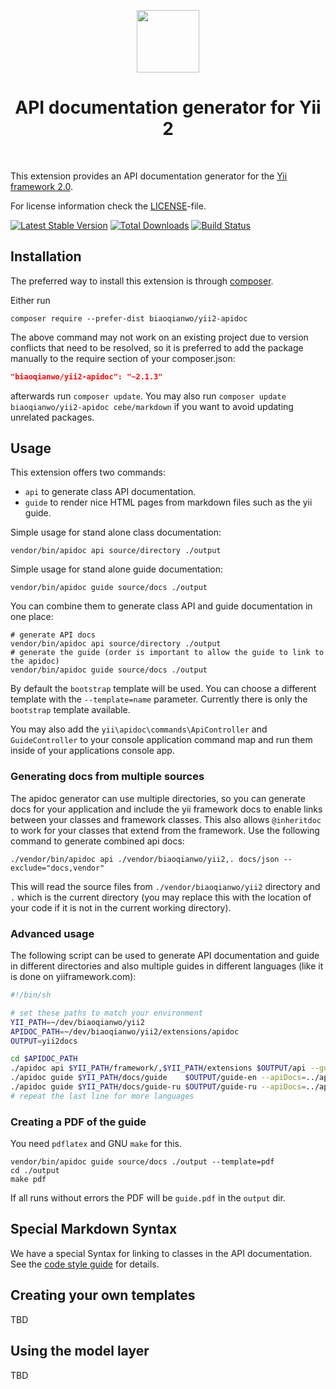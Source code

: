 <p align="center">
    <a href="https://github.com/biaoqianwo" target="_blank">
        <img src="https://avatars0.githubusercontent.com/u/993323" height="100px">
    </a>
    <h1 align="center">API documentation generator for Yii 2</h1>
    <br>
</p>

This extension provides an API documentation generator for the [Yii framework 2.0](http://www.yiiframework.com).

For license information check the [LICENSE](LICENSE.md)-file.

[![Latest Stable Version](https://poser.pugx.org/biaoqianwo/yii2-apidoc/v/stable.png)](https://packagist.org/packages/biaoqianwo/yii2-apidoc)
[![Total Downloads](https://poser.pugx.org/biaoqianwo/yii2-apidoc/downloads.png)](https://packagist.org/packages/biaoqianwo/yii2-apidoc)
[![Build Status](https://travis-ci.org/biaoqianwo/yii2-apidoc.svg?branch=master)](https://travis-ci.org/biaoqianwo/yii2-apidoc)


Installation
------------

The preferred way to install this extension is through [composer](http://getcomposer.org/download/).

Either run

```
composer require --prefer-dist biaoqianwo/yii2-apidoc
```

The above command may not work on an existing project due to version conflicts that need to be resolved, so it is preferred to add the package manually to the require section of your composer.json:

```json
"biaoqianwo/yii2-apidoc": "~2.1.3"
```

afterwards run `composer update`. You may also run `composer update biaoqianwo/yii2-apidoc cebe/markdown` if you want to avoid updating unrelated packages.


Usage
-----

This extension offers two commands:

- `api` to generate class API documentation.
- `guide` to render nice HTML pages from markdown files such as the yii guide.

Simple usage for stand alone class documentation:

    vendor/bin/apidoc api source/directory ./output

Simple usage for stand alone guide documentation:

    vendor/bin/apidoc guide source/docs ./output

You can combine them to generate class API and guide documentation in one place:

    # generate API docs
    vendor/bin/apidoc api source/directory ./output
    # generate the guide (order is important to allow the guide to link to the apidoc)
    vendor/bin/apidoc guide source/docs ./output

By default the `bootstrap` template will be used. You can choose a different template with the `--template=name` parameter.
Currently there is only the `bootstrap` template available.

You may also add the `yii\apidoc\commands\ApiController` and `GuideController` to your console application command map
and run them inside of your applications console app.

### Generating docs from multiple sources

The apidoc generator can use multiple directories, so you can generate docs for your application and include the yii framework
docs to enable links between your classes and framework classes. This also allows `@inheritdoc` to work
for your classes that extend from the framework.
Use the following command to generate combined api docs:

    ./vendor/bin/apidoc api ./vendor/biaoqianwo/yii2,. docs/json --exclude="docs,vendor"
    
This will read the source files from `./vendor/biaoqianwo/yii2` directory and `.` which is the current directory (you may replace this with the location of your code if it is not in the current working directory).

### Advanced usage

The following script can be used to generate API documentation and guide in different directories and also multiple guides
in different languages (like it is done on yiiframework.com):

```sh
#!/bin/sh

# set these paths to match your environment
YII_PATH=~/dev/biaoqianwo/yii2
APIDOC_PATH=~/dev/biaoqianwo/yii2/extensions/apidoc
OUTPUT=yii2docs

cd $APIDOC_PATH
./apidoc api $YII_PATH/framework/,$YII_PATH/extensions $OUTPUT/api --guide=../guide-en --guidePrefix= --interactive=0
./apidoc guide $YII_PATH/docs/guide    $OUTPUT/guide-en --apiDocs=../api --guidePrefix= --interactive=0
./apidoc guide $YII_PATH/docs/guide-ru $OUTPUT/guide-ru --apiDocs=../api --guidePrefix= --interactive=0
# repeat the last line for more languages
```

### Creating a PDF of the guide

You need `pdflatex` and GNU `make` for this.

```
vendor/bin/apidoc guide source/docs ./output --template=pdf
cd ./output
make pdf
```

If all runs without errors the PDF will be `guide.pdf` in the `output` dir.

Special Markdown Syntax
-----------------------

We have a special Syntax for linking to classes in the API documentation.
See the [code style guide](https://github.com/yiisoft/yii2/blob/master/docs/internals/core-code-style.md#markdown) for details.

Creating your own templates
---------------------------

TBD

Using the model layer
---------------------

TBD
